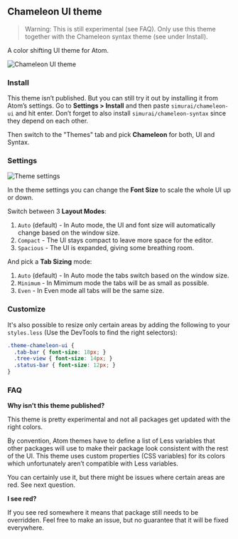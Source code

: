 ## Chameleon UI theme

> Warning: This is still experimental (see FAQ). Only use this theme together with the Chameleon syntax theme (see under Install).

A color shifting UI theme for Atom.

![Chameleon UI theme](https://cloud.githubusercontent.com/assets/378023/20452091/96804838-ae45-11e6-8e72-917b5cfd6e43.gif)


### Install

This theme isn’t published. But you can still try it out by installing it from Atom’s settings. Go to __Settings > Install__ and then paste `simurai/chameleon-ui` and hit enter. Don’t forget to also install `simurai/chameleon-syntax` since they depend on each other.

Then switch to the "Themes" tab and pick **Chameleon** for both, UI and Syntax.


### Settings

![Theme settings](https://cloud.githubusercontent.com/assets/378023/15923548/cb3dc7ce-2e68-11e6-8a51-10801fb483bf.png)

In the theme settings you can change the __Font Size__ to scale the whole UI up or down.

Switch between 3 __Layout Modes__:

1. `Auto` (default) - In Auto mode, the UI and font size will automatically change based on the window size.
2. `Compact` - The UI stays compact to leave more space for the editor.
3. `Spacious` - The UI is expanded, giving some breathing room.

And pick a __Tab Sizing__ mode:

1. `Auto` (default) - In Auto mode the tabs switch based on the window size.
2. `Minimum` - In Mimimum mode the tabs will be as small as possible.
3. `Even` - In Even mode all tabs will be the same size.


### Customize

It's also possible to resize only certain areas by adding the following to your `styles.less` (Use the DevTools to find the right selectors):

```css
.theme-chameleon-ui {
  .tab-bar { font-size: 18px; }
  .tree-view { font-size: 14px; }
  .status-bar { font-size: 12px; }
}
```

### FAQ

__Why isn’t this theme published?__

This theme is pretty experimental and not all packages get updated with the right colors.

By convention, Atom themes have to define a list of Less variables that other packages will use to make their package look consistent with the rest of the UI. This theme uses custom properties (CSS variables) for its colors which unfortunately aren’t compatible with Less variables.

You can certainly use it, but there might be issues where certain areas are red. See next question.

__I see red?__

If you see red somewhere it means that package still needs to be overridden. Feel free to make an issue, but no guarantee that it will be fixed everywhere.

